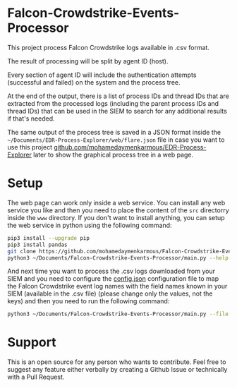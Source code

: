 # Falcon-Crowdstrike-Events-Processor
This project process Falcon Crowdstrike logs available in .csv format.

The result of processing will be split by agent ID (host).

Every section of agent ID will include the authentication attempts (successful and failed) on the system and the process tree.

At the end of the output, there is a list of process IDs and thread IDs that are extracted from the processed logs (including the parent process IDs and thread IDs) that can be used in the SIEM to search for any additional results if that's needed.

The same output of the process tree is saved in a JSON format inside the `~/Documents/EDR-Process-Explorer/web/flare.json` file in case you want to use this project [github.com/mohamedaymenkarmous/EDR-Process-Explorer](https://github.com/mohamedaymenkarmous/EDR-Process-Explorer) later to show the graphical process tree in a web page.

# Setup
The web page can work only inside a web service. You can install any web service you like and then you need to place the content of the `src` directorry inside the `www` directory.
If you don't want to install anything, you can setup the web service in python using the following command:
```sh
pip3 install --upgrade pip
pip3 install pandas
git clone https://github.com/mohamedaymenkarmous/Falcon-Crowdstrike-Events-Processor
python3 ~/Documents/Falcon-Crowdstrike-Events-Processor/main.py --help
```

And next time you want to process the .csv logs downloaded from your SIEM and you need to configure the [config.json](config.json) configuration file to map the Falcon Crowdstrike event log names with the field names known in your SIEM (available in the .csv file) (please change only the values, not the keys) and then you need to run the following command:

```sh
python3 ~/Documents/Falcon-Crowdstrike-Events-Processor/main.py --file YOUR_CSV_FILE.csv
```

# Support
This is an open source for any person who wants to contribute. Feel free to suggest any feature either verbally by creating a Github Issue or technically with a Pull Request.
